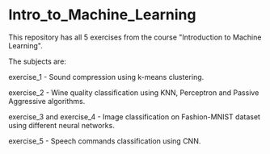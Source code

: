 # Intro_to_Machine_Learning

This repository has all 5 exercises from the course "Introduction to Machine Learning".

The subjects are:

exercise_1 - Sound compression using k-means clustering.

exercise_2 - Wine quality classification using KNN, Perceptron and Passive Aggressive algorithms.

exercise_3 and exercise_4 - Image classification on Fashion-MNIST dataset using different neural networks.

exercise_5 - Speech commands classification using CNN.
